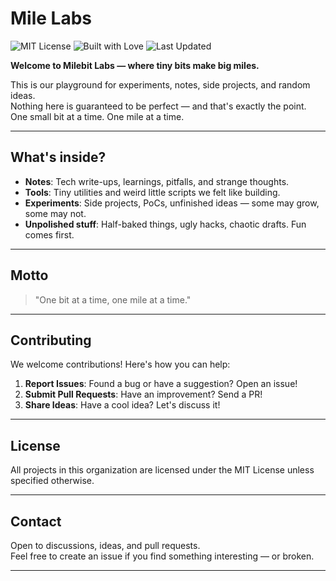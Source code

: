# Mile Labs

![MIT License](https://img.shields.io/badge/license-MIT-blue.svg)
![Built with Love](https://img.shields.io/badge/built%20with-love-ff69b4.svg)
![Last Updated](https://img.shields.io/badge/last%20updated-2025-blue.svg)

**Welcome to Milebit Labs — where tiny bits make big miles.**

This is our playground for experiments, notes, side projects, and random ideas.  
Nothing here is guaranteed to be perfect — and that's exactly the point.  
One small bit at a time. One mile at a time.

---

## What's inside?

- **Notes**: Tech write-ups, learnings, pitfalls, and strange thoughts.
- **Tools**: Tiny utilities and weird little scripts we felt like building.
- **Experiments**: Side projects, PoCs, unfinished ideas — some may grow, some may not.
- **Unpolished stuff**: Half-baked things, ugly hacks, chaotic drafts. Fun comes first.

---

## Motto

> "One bit at a time, one mile at a time."

---

## Contributing

We welcome contributions! Here's how you can help:

1. **Report Issues**: Found a bug or have a suggestion? Open an issue!
2. **Submit Pull Requests**: Have an improvement? Send a PR!
3. **Share Ideas**: Have a cool idea? Let's discuss it!

---

## License

All projects in this organization are licensed under the MIT License unless specified otherwise.

---

## Contact

Open to discussions, ideas, and pull requests.  
Feel free to create an issue if you find something interesting — or broken.

---
